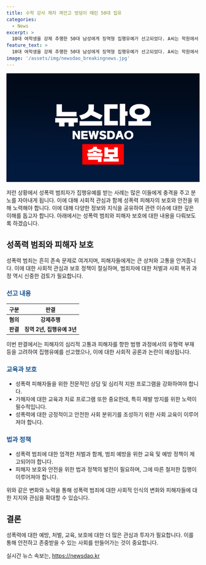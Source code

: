 ```yaml
---
title: 수학 강사 제자 껴안고 엉덩이 때린 50대 집유
categories:
  - News
excerpt: >
  10대 여학생을 강제 추행한 50대 남성에게 징역형 집행유예가 선고되었다. A씨는 학원에서 수업 중 10대 여학생을 손, 어깨, 등을 만지거나 때리는 등의 행위를 하였고, 이에 대한 혐의로 재판을 받게 되었다. 재판 결과, A씨는 징역 2년을 집행유예 3년으로 선고받았으며, 성폭력 치료 강의 수강과 취업제한이 부과되었다. 판결에 불복한 A씨는 법원에 항소하였다. (문단 요약)
feature_text: >
  10대 여학생을 강제 추행한 50대 남성에게 징역형 집행유예가 선고되었다. A씨는 학원에서 수업 중 10대 여학생을 손, 어깨, 등을 만지거나 때리는 등의 행위를 하였고, 이에 대한 혐의로 재판을 받게 되었다. 재판 결과, A씨는 징역 2년을 집행유예 3년으로 선고받았으며, 성폭력 치료 강의 수강과 취업제한이 부과되었다. 판결에 불복한 A씨는 법원에 항소하였다. (문단 요약)
image: '/assets/img/newsdao_breakingnews.jpg'
---
```


<p><img src="/assets/img/newsdao_breakingnews.jpg" alt="bookingtag 속보" /></p>

<p>저런 상황에서 성폭력 범죄자가 집행유예를 받는 사례는 많은 이들에게 충격을 주고 분노를 자아내게 됩니다. 이에 대해 사회적 관심과 함께 성폭력 피해자의 보호와 안전을 위해 노력해야 합니다. 이에 대해 다양한 정보와 지식을 공유하여 관련 이슈에 대한 깊은 이해를 돕고자 합니다. 아래에서는 성폭력 범죄와 피해자 보호에 대한 내용을 다뤄보도록 하겠습니다.</p>

<h2 data-ke-size="size26">성폭력 범죄와 피해자 보호</h2>

<p data-ke-size="size16">성폭력 범죄는 흔히 존속 문제로 여겨지며, 피해자들에게는 큰 상처와 고통을 안겨줍니다. 이에 대한 사회적 관심과 보호 정책이 절실하며, 범죄자에 대한 처벌과 사회 복귀 과정 역시 신중한 검토가 필요합니다.</p>

<h3><b><span style="color: #1a5490;">선고 내용</span></b></h3>

<table>
<thead>
<tr>
<th>구분</th>
<th>판결</th>
</tr>
</thead>
<tbody>
<tr>
<td style="text-align: center; height: 17px;"><b>혐의</b></td>
<td style="text-align: center; height: 17px;"><b>강제추행</b></td>
</tr>
<tr>
<td style="text-align: center; height: 17px;"><b>판결</b></td>
<td style="text-align: center; height: 17px;"><b>징역 2년, 집행유예 3년</b></td>
</tr>
</tbody>
</table>

<p data-ke-size="size16">이번 판결에서는 피해자의 심리적 고통과 피해자를 향한 범행 과정에서의 유형력 부재 등을 고려하여 집행유예를 선고했으나, 이에 대한 사회적 공론과 논란이 예상됩니다.</p>

<h3><b><span style="color: #1a5490;">교육과 보호</span></b></h3>

<ul>
<li>성폭력 피해자들을 위한 전문적인 상담 및 심리적 지원 프로그램을 강화하여야 합니다.</li>
<li>가해자에 대한 교육과 치료 프로그램 또한 중요한데, 특히 재발 방지를 위한 노력이 필수적입니다.</li>
<li>성폭력에 대한 긍정적이고 안전한 사회 분위기를 조성하기 위한 사회 교육이 이루어져야 합니다.</li>
</ul>

<h3><b><span style="color: #1a5490;">법과 정책</span></b></h3>

<ul>
<li>성폭력 범죄에 대한 엄격한 처벌과 함께, 범죄 예방을 위한 교육 및 예방 정책이 제고되어야 합니다.</li>
<li>피해자 보호와 안전을 위한 법과 정책의 발전이 필요하며, 그에 따른 철저한 집행이 이루어져야 합니다.</li>
</ul>

<p data-ke-size="size16">위와 같은 변화와 노력을 통해 성폭력 범죄에 대한 사회적 인식의 변화와 피해자들에 대한 지지와 관심을 확대할 수 있습니다.</p>

<h2 data-ke-size="size26">결론</h2>

<p data-ke-size="size16">성폭력에 대한 예방, 처벌, 교육, 보호에 대한 더 많은 관심과 투자가 필요합니다. 이를 통해 안전하고 존중받을 수 있는 사회를 만들어가는 것이 중요합니다.</p>
실시간 뉴스 속보는, <a href="https://newsdao.kr" rel="dofollow">https://newsdao.kr</a>


